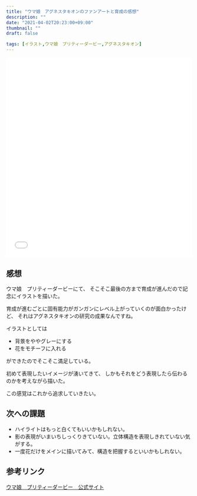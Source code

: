 ```yaml
---
title: "ウマ娘　アグネスタキオンのファンアートと育成の感想"
description: ""
date: "2021-04-02T20:23:00+09:00"
thumbnail: ""
draft: false

tags: [イラスト,ウマ娘　プリティーダービー,アグネスタキオン]
---
```

<div style="max-width: 722px;"><div style="left: 0; width: 100%; height: 0; position: relative; padding-bottom: 106.9767%;"><iframe src="//cdn.iframe.ly/api/iframe?url=https%3A%2F%2Fwww.pixiv.net%2Fartworks%2F88763371&amp;key=a821177d432254580d038725ee2ff7a1" style="border: 0; top: 0; left: 0; width: 100%; height: 100%; position: absolute;" allowfullscreen></iframe></div></div>

## 感想
ウマ娘　プリティーダービーにて、
そこそこ最後の方まで育成が進んだので記念にイラストを描いた。

育成が進むごとに固有能力がガンガンにレベル上がっていくのが面白かったけど、
それはアグネスタキオンの研究の成果なんですね。

イラストとしては
- 背景をややグレーにする
- 花をモチーフに入れる

ができたのでそこそこ満足している。

初めて表現したいイメージが湧いてきて、
しかもそれをどう表現したら伝わるのかを考えながら描いた。

この感覚はこれから追求していきたい。

## 次への課題
- ハイライトはもっと白くてもいいかもしれない。
- 影の表現がいまいちしっくりきていない。立体構造を表現しきれていない気がする。
- 一度花だけをメインに描いてみて、構造を把握するといいかもしれない。

## 参考リンク
[ウマ娘　プリティーダービー　公式サイト](https://umamusume.jp)